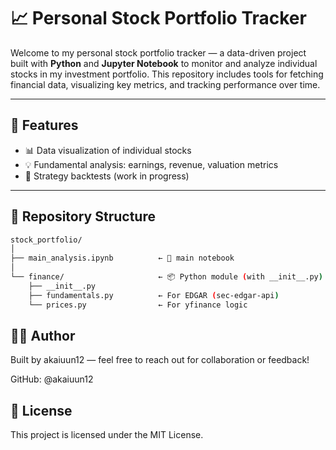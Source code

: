 # 📈 Personal Stock Portfolio Tracker

Welcome to my personal stock portfolio tracker — a data-driven project built with **Python** and **Jupyter Notebook** to monitor and analyze individual stocks in my investment portfolio. This repository includes tools for fetching financial data, visualizing key metrics, and tracking performance over time.

---

## 🔧 Features

- 📊 Data visualization of individual stocks
- 💡 Fundamental analysis: earnings, revenue, valuation metrics
- 🧠 Strategy backtests (work in progress)

---

## 📂 Repository Structure

```bash
stock_portfolio/
│
├── main_analysis.ipynb          ← 🧪 main notebook
│
└── finance/                     ← 📦 Python module (with __init__.py)
    ├── __init__.py              
    ├── fundamentals.py          ← For EDGAR (sec-edgar-api)
    └── prices.py                ← For yfinance logic
```

<!--
## 🚀 Getting Started
1. Clone the repository
bash```
git clone https://github.com/akaiuun12/stock_portfolio.git
cd stock_portfolio
```

2. Set up the environment
It's recommended to use a virtual environment:

bash
복사
편집
python -m venv venv
source venv/bin/activate     # On Windows: venv\Scripts\activate
3. Install dependencies
bash
복사
편집
pip install -r requirements.txt
Note: Ensure that requirements.txt is present with all necessary dependencies listed.

4. Run the Jupyter notebooks
bash
복사
편집
jupyter notebook
Open portfolio.ipynb to explore the portfolio analysis.
-->

<!--
## 📦 Dependencies
Key libraries used in this project:

- pandas, numpy
- matplotlib, seaborn, plotly
- yfinance (for fetching stock data)
-->

## 🧑‍💻 Author
Built by akaiuun12 — feel free to reach out for collaboration or feedback!

GitHub: @akaiuun12

## 📜 License
This project is licensed under the MIT License.
 

